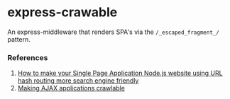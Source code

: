 # express-crawable

An express-middleware that renders SPA's via the `/_escaped_fragment_/` pattern.

### References

1. [How to make your Single Page Application Node.js website using URL hash routing more search engine friendly](1)
2. [Making AJAX applications crawlable](2)

[1]: http://blog.christoffer.me/how-to-make-your-single-page-application-node-js-website-using-url-hash-routing-more-search-engine-friendly/
[2]: https://developers.google.com/webmasters/ajax-crawling/docs/learn-more

